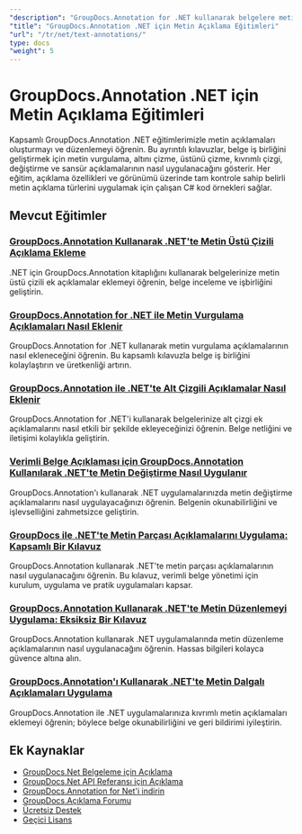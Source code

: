 ```yaml
---
"description": "GroupDocs.Annotation for .NET kullanarak belgelere metin açıklamaları ekleme, düzenleme ve yönetmeye ilişkin adım adım eğitimler."
"title": "GroupDocs.Annotation .NET için Metin Açıklama Eğitimleri"
"url": "/tr/net/text-annotations/"
type: docs
"weight": 5
---
```


# GroupDocs.Annotation .NET için Metin Açıklama Eğitimleri

Kapsamlı GroupDocs.Annotation .NET eğitimlerimizle metin açıklamaları oluşturmayı ve düzenlemeyi öğrenin. Bu ayrıntılı kılavuzlar, belge iş birliğini geliştirmek için metin vurgulama, altını çizme, üstünü çizme, kıvrımlı çizgi, değiştirme ve sansür açıklamalarının nasıl uygulanacağını gösterir. Her eğitim, açıklama özellikleri ve görünümü üzerinde tam kontrole sahip belirli metin açıklama türlerini uygulamak için çalışan C# kod örnekleri sağlar.

## Mevcut Eğitimler

### [GroupDocs.Annotation Kullanarak .NET'te Metin Üstü Çizili Açıklama Ekleme](./add-text-strikeout-annotation-dotnet-groupdocs/)
.NET için GroupDocs.Annotation kitaplığını kullanarak belgelerinize metin üstü çizili ek açıklamalar eklemeyi öğrenin, belge inceleme ve işbirliğini geliştirin.

### [GroupDocs.Annotation for .NET ile Metin Vurgulama Açıklamaları Nasıl Eklenir](./groupdocs-annotation-net-text-highlight/)
GroupDocs.Annotation for .NET kullanarak metin vurgulama açıklamalarının nasıl ekleneceğini öğrenin. Bu kapsamlı kılavuzla belge iş birliğini kolaylaştırın ve üretkenliği artırın.

### [GroupDocs.Annotation ile .NET'te Alt Çizgili Açıklamalar Nasıl Eklenir](./add-underline-annotations-dotnet-groupdocs/)
GroupDocs.Annotation for .NET'i kullanarak belgelerinize alt çizgi ek açıklamalarını nasıl etkili bir şekilde ekleyeceğinizi öğrenin. Belge netliğini ve iletişimi kolaylıkla geliştirin.

### [Verimli Belge Açıklaması için GroupDocs.Annotation Kullanılarak .NET'te Metin Değiştirme Nasıl Uygulanır](./implement-text-replacement-net-groupdocs-annotation/)
GroupDocs.Annotation'ı kullanarak .NET uygulamalarınızda metin değiştirme açıklamalarını nasıl uygulayacağınızı öğrenin. Belgenin okunabilirliğini ve işlevselliğini zahmetsizce geliştirin.

### [GroupDocs ile .NET'te Metin Parçası Açıklamalarını Uygulama: Kapsamlı Bir Kılavuz](./implement-text-fragment-annotations-net-groupdocs/)
GroupDocs.Annotation kullanarak .NET'te metin parçası açıklamalarının nasıl uygulanacağını öğrenin. Bu kılavuz, verimli belge yönetimi için kurulum, uygulama ve pratik uygulamaları kapsar.

### [GroupDocs.Annotation Kullanarak .NET'te Metin Düzenlemeyi Uygulama: Eksiksiz Bir Kılavuz](./implement-text-redaction-dotnet-groupdocs-annotation/)
GroupDocs.Annotation kullanarak .NET uygulamalarında metin düzenleme açıklamalarının nasıl uygulanacağını öğrenin. Hassas bilgileri kolayca güvence altına alın.

### [GroupDocs.Annotation'ı Kullanarak .NET'te Metin Dalgalı Açıklamaları Uygulama](./implement-squiggly-annotations-net-groupdocs/)
GroupDocs.Annotation ile .NET uygulamalarınıza kıvrımlı metin açıklamaları eklemeyi öğrenin; böylece belge okunabilirliğini ve geri bildirimi iyileştirin.

## Ek Kaynaklar

- [GroupDocs.Net Belgeleme için Açıklama](https://docs.groupdocs.com/annotation/net/)
- [GroupDocs.Net API Referansı için Açıklama](https://reference.groupdocs.com/annotation/net/)
- [GroupDocs.Annotation for Net'i indirin](https://releases.groupdocs.com/annotation/net/)
- [GroupDocs.Açıklama Forumu](https://forum.groupdocs.com/c/annotation)
- [Ücretsiz Destek](https://forum.groupdocs.com/)
- [Geçici Lisans](https://purchase.groupdocs.com/temporary-license/)